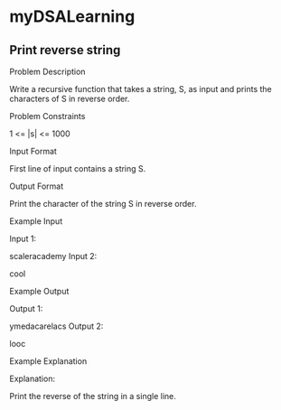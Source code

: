 # myDSALearning
## Print reverse string

Problem Description

Write a recursive function that takes a string, S, as input and prints the characters of S in reverse order.



Problem Constraints

1 <= |s| <= 1000



Input Format

First line of input contains a string S.



Output Format

Print the character of the string S in reverse order.



Example Input

Input 1:

 scaleracademy
Input 2:

 cool


Example Output

Output 1:

 ymedacarelacs
Output 2:

 looc


Example Explanation

Explanation:

 Print the reverse of the string in a single line.